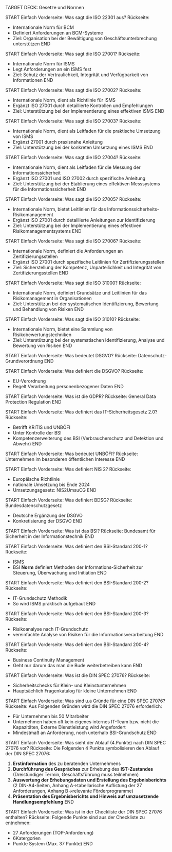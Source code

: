 TARGET DECK: Gesetze und Normen

START
Einfach
Vorderseite: Was sagt die ISO 22301 aus?
Rückseite:
* Internationale Norm für BCM
* Definiert Anforderungen an BCM-Systeme
* Ziel: Organisation bei der Bewältigung von Geschäftsunterbrechung unterstützen
END

START
Einfach
Vorderseite: Was sagt die ISO 27001?
Rückseite:
* Internationale Norm für ISMS
* Legt Anforderungen an ein ISMS fest
* Ziel: Schutz der Vertraulichkeit, Integrität und Verfügbarkeit von Informationen
END

START
Einfach
Vorderseite: Was sagt die ISO 27002?
Rückseite:
* Internationale Norm, dient als Richtlinie für ISMS
* Ergänzt ISO 27001 durch detaillierte Kontrollen und Empfehlungen
* Ziel: Unterstützung bei der Implementierung eines effektiven ISMS
END

START
Einfach
Vorderseite: Was sagt die ISO 27003?
Rückseite:
* Internationale Norm, dient als Leitfaden für die praktische Umsetzung von ISMS
* Ergänzt 27001 durch praxisnahe Anleitung
* Ziel: Unterstützung bei der konkreten Umsetzung eines ISMS
END

START
Einfach
Vorderseite: Was sagt die ISO 27004?
Rückseite:
* Internationale Norm, dient als Leitfaden für die Messung der Informationssicherheit
* Ergänzt ISO 27001 und ISO 27002 durch spezifische Anleitung
* Ziel: Unterstützung bei der Etablierung eines effektiven Messsystems für die Informationssicherheit
END

START
Einfach
Vorderseite: Was sagt die ISO 27005?
Rückseite:
* Internationale Norm, bietet Leitlinien für das Informationssicherheits-Risikomanagement
* Ergänzt ISO 27001 durch detaillierte Anleitungen zur Identifizierung
* Ziel: Unterstützung bei der Implementierung eines effektiven Risikomanagementsystems 
END

START
Einfach
Vorderseite: Was sagt die ISO 27006?
Rückseite:
* Internationale Norm, definiert die Anforderungen an Zertifizierungsstellen
* Ergänzt ISO 27001 durch spezifische Leitlinien für Zertifizierungsstellen
* Ziel: Sicherstellung der Kompetenz, Unparteilichkeit und Integrität von Zertifizierungsstellen
END

START
Einfach
Vorderseite: Was sagt die ISO 31000?
Rückseite:
* Internationale Norm, definiert Grundsätze und Leitlinien für das Risikomanagement in Organisationen
* Ziel: Unterstützun bei der systematischen Identifizierung, Bewertung und Behandlung von Risiken
END

START
Einfach
Vorderseite: Was sagt die ISO 31010?
Rückseite:
* Internationale Norm, bietet eine Sammlung von Risikobewertungstechniken 
* Ziel: Unterstützung bei der systematischen Identifizierung, Analyse und Bewertung von Risiken
END

START
Einfach
Vorderseite: Was bedeutet DSGVO?
Rückseite: Datenschutz-Grundverordnung
END

START
Einfach
Vorderseite: Was definiert die DSGVO?
Rückseite:
* EU-Verordnung
* Regelt Verarbeitung personenbezogener Daten
END

START
Einfach
Vorderseite: Was ist die GDPR?
Rückseite: General Data Protection Regulation
END

START
Einfach
Vorderseite: Was definiert das IT-Sicherheitsgesetz 2.0?
Rückseite:
* Betrifft KRITIS und UNBÖFI
* Unter Kontrolle der BSI
* Kompetenzerweiterung des BSI (Verbraucherschutz und Detektion und Abwehr)
END

START
Einfach
Vorderseite: Was bedeutet UNBÖFI?
Rückseite: Unternehmen im besonderen öffentlichen Interesse
END

START
Einfach
Vorderseite: Was definiert NIS 2?
Rückseite:
* Europäische Richtlinie 
* nationale Umsetzung bis Ende 2024
* Umsetzungsgesetz: NIS2UmsuCG
END

START
Einfach
Vorderseite: Was definiert BDSG?
Rückseite:
Bundesdatenschutzgesetz
* Deutsche Ergänzung der DSGVO
* Konkretisierung der DSGVO
END

START
Einfach
Vorderseite: Was ist das BSI?
Rückseite: Bundesamt für Sicherheit in der Informationstechnik
END

START
Einfach
Vorderseite: Was definiert den BSI-Standard 200-1?
Rückseite:
* ISMS
* BSI **Norm** definiert Methoden der Informations-Sicherheit zur Steuerung, Überwachung und Initiation
END

START
Einfach
Vorderseite: Was definiert den BSI-Standard 200-2?
Rückseite:
* IT-Grundschutz Methodik
* So wird ISMS praktisch aufgebaut
END

START
Einfach
Vorderseite: Was definiert den BSI-Standard 200-3?
Rückseite:
* Risikoanalyse nach IT-Grundschutz
* vereinfachte Analyse von Risiken für die Informationsverarbeitung
END

START
Einfach
Vorderseite: Was definiert den BSI-Standard 200-4?
Rückseite:
* Business Continuity Management
* Geht nur darum das man die Bude weiterbetreiben kann 
END

START
Einfach
Vorderseite: Was ist die DIN SPEC 27076?
Rückseite: 
- Sicherheitschecks für Klein- und Kleinstunternehmen
- Hauptsächlich Fragenkatalog für kleine Unternehmen
END

START
Einfach
Vorderseite: Was sind u.a Gründe für eine DIN SPEC 27076?
Rückseite: Aus Folgenden Gründen wird die DIN SPEC 27076 erforderlich:
- Für Unternehmen bis 50 Mitarbeiter
- Unternehmen haben oft kein eigenes internes IT-Team bzw. nicht die Kapazitäten, Externe Dienstleistung wird Angefordert
- Mindestmaß  an Anforderung, noch unterhalb BSI-Grundschutz
END

START
Einfach
Vorderseite: Was sieht der Ablauf (4.Punkte) nach DIN SPEC 27076 vor?
Rückseite: Die Folgenden 4 Punkte symbolisieren den Ablauf der DIN SPEC 27076:
1. **Erstinformation** des zu beratenden Unternehmens
2. **Durchführung des Gespräches** zur Erhebung des **IST-Zustandes** (Dreistündiger Termin, Geschäftsführung muss teilnehmen)
3. **Auswertung der Erhebungsdaten und Erstellung des Ergebnisberichts** (2 DIN-A4-Seiten, Anhang A->tabellarische Auflistung der 27 Anforderungen, Anhang B->relevante Förderprogramme)
4. **Präsentation des Ergebnisberichts und Hinweis auf umzusetzende Handlungsempfehlung**
END

START
Einfach
Vorderseite: Was ist in der Checkliste der DIN SPEC 27076 enthalten?
Rückseite: Folgende Punkte sind aus der Checkliste zu entnehmen:
- 27 Anforderungen (TOP-Anforderung)
- 6Katergorien
- Punkte System (Max. 37 Punkte)
END